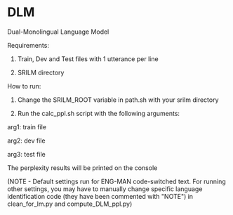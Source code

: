 # DLM
Dual-Monolingual Language Model

Requirements:

1. Train, Dev and Test files with 1 utterance per line

2. SRILM directory

How to run:

1. Change the SRILM_ROOT variable in path.sh with your srilm directory

2. Run the calc_ppl.sh script with the following arguments:

arg1: train file

arg2: dev file

arg3: test file

The perplexity results will be printed on the console

(NOTE - Default settings run for ENG-MAN code-switched text. For running other settings, you may have to manually change specific language identification code (they have been commented with "NOTE") in clean_for_lm.py and compute_DLM_ppl.py)

